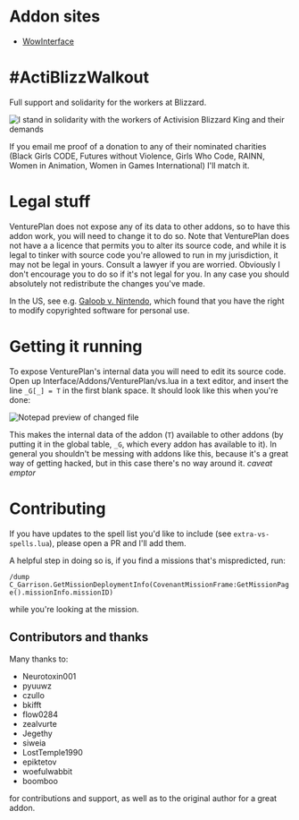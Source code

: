 # Addon sites

* [WowInterface](https://www.wowinterface.com/downloads/info26117-VenturePlanSoDMissions.html)

# #ActiBlizzWalkout

Full support and solidarity for the workers at Blizzard.

![I stand in solidarity with the workers of Activision Blizzard King and their demands](https://pbs.twimg.com/media/E7zWaEEVIBQfhas?format=jpg&name=900x900)

If you email me proof of a donation to any of their nominated charities (Black Girls CODE, Futures without Violence, Girls Who Code, RAINN, Women in Animation, Women in Games International) I'll match it.

# Legal stuff

VenturePlan does not expose any of its data to other addons, so to have this addon work, you will need to change it to do so. Note that VenturePlan does not have a a licence that permits you to alter its source code, and while it is legal to tinker with source code you're allowed to run in my jurisdiction, it may not be legal in yours. Consult a lawyer if you are worried. Obviously I don't encourage you to do so if it's not legal for you. In any case you should absolutely not redistribute the changes you've made.

In the US, see e.g. [Galoob v. Nintendo](https://www.lexisnexis.com/community/casebrief/p/casebrief-lewis-galoob-toys-inc-v-nintendo-of-am-inc), which found that you have the right to modify copyrighted software for personal use.

# Getting it running

To expose VenturePlan's internal data you will need to edit its source code. Open up Interface/Addons/VenturePlan/vs.lua in a text editor, and insert the line `_G[_] = T` in the first blank space. It should look like this when you're done:

![Notepad preview of changed file](img/notepad.png)

This makes the internal data of the addon (`T`) available to other addons (by putting it in the global table, `_G`, which every addon has available to it). In general you shouldn't be messing with addons like this, because it's a great way of getting hacked, but in this case there's no way around it. _caveat emptor_

# Contributing

If you have updates to the spell list you'd like to include (see `extra-vs-spells.lua`), please open a PR and I'll add them.

A helpful step in doing so is, if you find a missions that's mispredicted, run:

`/dump C_Garrison.GetMissionDeploymentInfo(CovenantMissionFrame:GetMissionPage().missionInfo.missionID)`

while you're looking at the mission.

## Contributors and thanks

Many thanks to:

* Neurotoxin001
* pyuuwz
* czullo
* bkifft
* flow0284
* zealvurte
* Jegethy
* siweia
* LostTemple1990
* epiktetov
* woefulwabbit
* boomboo
 
for contributions and support, as well as to the original author for a great addon.
